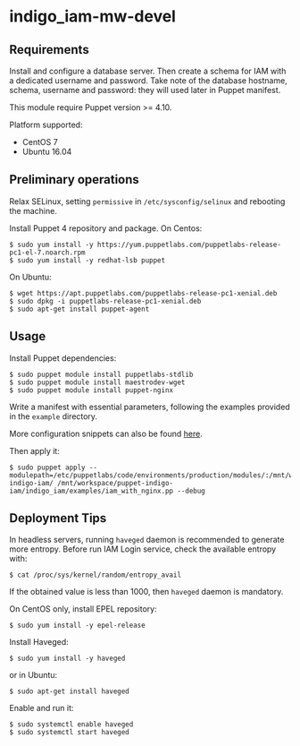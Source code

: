 # indigo_iam-mw-devel

## Requirements
Install and configure a database server. Then create a schema for IAM with a dedicated username and password.
Take note of the database hostname, schema, username and password: they will used later in Puppet manifest.

This module require Puppet version >= 4.10.

Platform supported:
- CentOS 7
- Ubuntu 16.04

## Preliminary operations
Relax SELinux, setting `permissive` in `/etc/sysconfig/selinux` and rebooting the machine.

Install Puppet 4 repository and package.
On Centos:
```console
$ sudo yum install -y https://yum.puppetlabs.com/puppetlabs-release-pc1-el-7.noarch.rpm
$ sudo yum install -y redhat-lsb puppet
```

On Ubuntu:
```console
$ wget https://apt.puppetlabs.com/puppetlabs-release-pc1-xenial.deb
$ sudo dpkg -i puppetlabs-release-pc1-xenial.deb
$ sudo apt-get install puppet-agent
```

## Usage
Install Puppet dependencies:

```console
$ sudo puppet module install puppetlabs-stdlib
$ sudo puppet module install maestrodev-wget
$ sudo puppet module install puppet-nginx
```

Write a manifest with essential parameters, following the examples provided in the `example` directory.

More configuration snippets can also be found [here](indigo_iam/README.md).

Then apply it:
```console
$ sudo puppet apply --modulepath=/etc/puppetlabs/code/environments/production/modules/:/mnt/workspace/puppet-indigo-iam/ /mnt/workspace/puppet-indigo-iam/indigo_iam/examples/iam_with_nginx.pp --debug
```

## Deployment Tips
In headless servers, running `haveged` daemon is recommended to generate more entropy.
Before run IAM Login service, check the available entropy with:

```console
$ cat /proc/sys/kernel/random/entropy_avail
```

If the obtained value is less than 1000, then `haveged` daemon is mandatory.

On CentOS only, install EPEL repository:
```console
$ sudo yum install -y epel-release
```
 Install Haveged:
```console
$ sudo yum install -y haveged
```
or in Ubuntu:
```console
$ sudo apt-get install haveged
```

Enable and run it:
```console
$ sudo systemctl enable haveged
$ sudo systemctl start haveged
```
